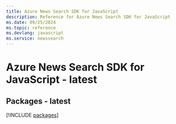 ```yaml
---
title: Azure News Search SDK for JavaScript
description: Reference for Azure News Search SDK for JavaScript
ms.date: 09/25/2024
ms.topic: reference
ms.devlang: javascript
ms.service: newssearch
---
```

# Azure News Search SDK for JavaScript - latest
## Packages - latest
[!INCLUDE [packages](news-search-index.md)]